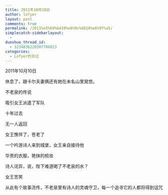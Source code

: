```yaml
---
title: 2011年10月10日
author: lofyer
layout: post
comments: true
permalink: /2011%e5%b9%b410%e6%9c%8810%e6%97%a5/
simplecatch-sidebarlayout:
  - 
duoshuo_thread_id:
  - 1234836220387786823
categories:
  - Lofyer的日记
---
```

2011年10月10日

休息了，跟卡尔夫妻俩还有她在未名山里晃悠。

不老泉的传说

吸引女王派遣了军队

十年过去

无一人返回

女王憔悴了，苍老了

一个吟游诗人来到城堡，女王亲自接待他

华贵的衣服，艳抹的梳妆

诗人诧异，说，陛下难道喝了不老泉的水？

女王苦笑

从此有个故事流传，不老泉里有诗人的灵魂守卫，每一个追寻它的人都将得到诅咒